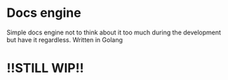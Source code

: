 # Docs engine

Simple docs engine not to think about it too much during the development but have it regardless. Written in Golang 

# !!STILL WIP!!
